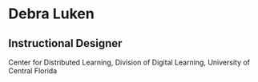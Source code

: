 
# Debra Luken

## Instructional Designer<br>  
Center for Distributed Learning, Division of Digital Learning, University of Central Florida  


